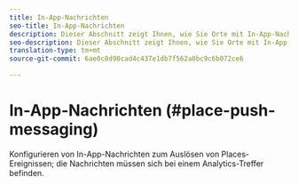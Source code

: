 ```yaml
---
title: In-App-Nachrichten
seo-title: In-App-Nachrichten
description: Dieser Abschnitt zeigt Ihnen, wie Sie Orte mit In-App-Nachrichten verwenden.
seo-description: Dieser Abschnitt zeigt Ihnen, wie Sie Orte mit In-App-Nachrichten verwenden.
translation-type: tm+mt
source-git-commit: 6ae0c8d90cad4c437e1db7f562a0bc9c6b072ce6

---
```



# In-App-Nachrichten (#place-push-messaging)

Konfigurieren von In-App-Nachrichten zum Auslösen von Places-Ereignissen; die Nachrichten müssen sich bei einem Analytics-Treffer befinden.